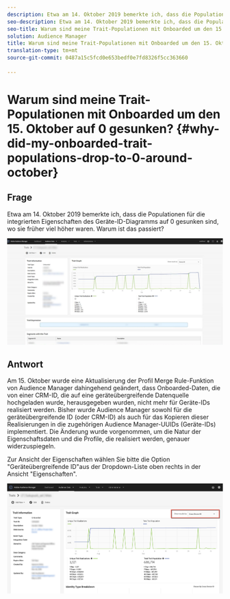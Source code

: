 ```yaml
---
description: Etwa am 14. Oktober 2019 bemerkte ich, dass die Populationen für die integrierten Eigenschaften des Geräte-ID-Diagramms auf 0 gesunken sind, wo sie früher viel höher waren.
seo-description: Etwa am 14. Oktober 2019 bemerkte ich, dass die Populationen für die integrierten Eigenschaften des Geräte-ID-Diagramms auf 0 gesunken sind, wo sie früher viel höher waren.
seo-title: Warum sind meine Trait-Populationen mit Onboarded um den 15. Oktober auf 0 gesunken?
solution: Audience Manager
title: Warum sind meine Trait-Populationen mit Onboarded um den 15. Oktober auf 0 gesunken?
translation-type: tm+mt
source-git-commit: 0487a15c5fcd0e653bedf0e7fd8326f5cc363660

---
```



# Warum sind meine Trait-Populationen mit Onboarded um den 15. Oktober auf 0 gesunken? {#why-did-my-onboarded-trait-populations-drop-to-0-around-october}

## Frage

Etwa am 14. Oktober 2019 bemerkte ich, dass die Populationen für die integrierten Eigenschaften des Geräte-ID-Diagramms auf 0 gesunken sind, wo sie früher viel höher waren. Warum ist das passiert?

![Ablegen der Geräte-ID](assets/device_id_populationdrop.png)

## Antwort

Am 15. Oktober wurde eine Aktualisierung der Profil Merge Rule-Funktion von Audience Manager dahingehend geändert, dass Onboarded-Daten, die von einer CRM-ID, die auf eine geräteübergreifende Datenquelle hochgeladen wurde, herausgegeben wurden, nicht mehr für Geräte-IDs realisiert werden.  Bisher wurde Audience Manager sowohl für die geräteübergreifende ID (oder CRM-ID) als auch für das Kopieren dieser Realisierungen in die zugehörigen Audience Manager-UUIDs (Geräte-IDs) implementiert.  Die Änderung wurde vorgenommen, um die Natur der Eigenschaftsdaten und die Profile, die realisiert werden, genauer widerzuspiegeln.

Zur Ansicht der Eigenschaften wählen Sie bitte die Option &quot;Geräteübergreifende ID&quot;aus der Dropdown-Liste oben rechts in der Ansicht &quot;Eigenschaften&quot;.

![Ansichten anhand der geräteübergreifenden ID](assets/deviceid-crossdevice.png)